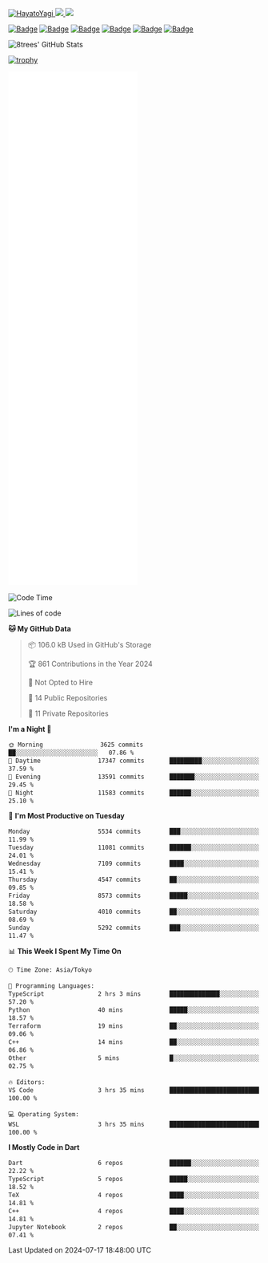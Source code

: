 <!-- Badges -->
<p>
  <a href="https://github.com/HayatoYagi/HayatoYagi/">
    <img src="https://komarev.com/ghpvc/?username=HayatoYagi" alt="HayatoYagi" />
  </a>
  <a href="https://github.com/HayatoYagi">
    <img height="20" src="https://img.shields.io/github/followers/HayatoYagi?label=follow&logo=github&style=flat" />
  </a>
  <a href="http://twitter.com/HayatoYagi1013">
    <img height="20" src="https://img.shields.io/twitter/follow/HayatoYagi1013?label=Twitter&logo=twitter&style=flat" />
  </a>
  
  [![Badge](https://cp-logo.vercel.app/atcoder/HayatoY?logo=true)](https://atcoder.jp/users/HayatoY)
  [![Badge](https://cp-logo.vercel.app/codeforces/HayatoY?logo=true)](http://codeforces.com/profile/HayatoY)
  [![Badge](https://cp-logo.vercel.app/topcoder/HayatoY1013?logo=true)](https://www.topcoder.com/members/HayatoY1013/details/?track=DATA_SCIENCE&subTrack=SRM)
  [![Badge](https://cp-logo.vercel.app/yukicoder/HayatoY?logo=true)](https://yukicoder.me/users/4386)
  [![Badge](https://cp-logo.vercel.app/leetcode/hayatoy1013?logo=true)](https://leetcode.com/hayatoy1013/)
  [![Badge](https://cp-logo.vercel.app/codechef/hayato_y?logo=true)](https://www.codechef.com/users/hayato_y)
  
</p>

<!-- GitHub Readme Stats -->
<p>
  <img alt="8trees' GitHub Stats" height="150px" src="https://github-readme-stats-sigma-beige-26.vercel.app/api?username=HayatoYagi&count_private=true&show_icons=true&theme=merko&include_all_commits=true">
<!--   <img alt="Top Langs" height="150px" src="https://github-readme-stats-sigma-beige-26.vercel.app/api/top-langs/?username=HayatoYagi&theme=merko&layout=compact"> -->
</p>

[![trophy](https://github-profile-trophy.vercel.app/?username=ryo-ma&theme=onedark)](https://github.com/ryo-ma/github-profile-trophy)

<!-- Metrics -->
<!-- ![Metrics](https://metrics.lecoq.io/HayatoYagi?template=classic&isocalendar=1&languages=1&achievements=1&tweets=1&base=header%2C%20activity%2C%20community%2C%20repositories%2C%20metadata&base.indepth=false&base.hireable=false&base.skip=false&isocalendar=false&isocalendar.duration=full-year&languages=false&languages.limit=8&languages.threshold=0%25&languages.other=false&languages.colors=github&languages.sections=most-used&languages.indepth=false&languages.analysis.timeout=15&languages.analysis.timeout.repositories=7.5&languages.categories=markup%2C%20programming&languages.recent.categories=markup%2C%20programming&languages.recent.load=300&languages.recent.days=14&achievements=false&achievements.threshold=C&achievements.secrets=true&achievements.display=detailed&achievements.limit=0&tweets=false&tweets.user=.user.twitter&tweets.attachments=false&tweets.limit=2&config.timezone=Asia%2FTokyo) -->
![Metrics](/github-metrics.svg)

<!--
<h3 align="left">Connect with me:</h3>
<p align="left">
<a href="https://twitter.com/hayatoyagi1013" target="blank"><img align="center" src="https://raw.githubusercontent.com/rahuldkjain/github-profile-readme-generator/master/src/images/icons/Social/twitter.svg" alt="hayatoyagi1013" height="30" width="40" /></a>
</p>

<h3 align="left">Languages and Tools:</h3>
<p align="left"> <a href="https://developer.android.com" target="_blank" rel="noreferrer"> <img src="https://raw.githubusercontent.com/devicons/devicon/master/icons/android/android-original-wordmark.svg" alt="android" width="40" height="40"/> </a> <a href="https://www.w3schools.com/cpp/" target="_blank" rel="noreferrer"> <img src="https://raw.githubusercontent.com/devicons/devicon/master/icons/cplusplus/cplusplus-original.svg" alt="cplusplus" width="40" height="40"/> </a> <a href="https://firebase.google.com/" target="_blank" rel="noreferrer"> <img src="https://www.vectorlogo.zone/logos/firebase/firebase-icon.svg" alt="firebase" width="40" height="40"/> </a> <a href="https://flutter.dev" target="_blank" rel="noreferrer"> <img src="https://www.vectorlogo.zone/logos/flutterio/flutterio-icon.svg" alt="flutter" width="40" height="40"/> </a> <a href="https://git-scm.com/" target="_blank" rel="noreferrer"> <img src="https://www.vectorlogo.zone/logos/git-scm/git-scm-icon.svg" alt="git" width="40" height="40"/> </a> <a href="https://kotlinlang.org" target="_blank" rel="noreferrer"> <img src="https://www.vectorlogo.zone/logos/kotlinlang/kotlinlang-icon.svg" alt="kotlin" width="40" height="40"/> </a> <a href="https://www.linux.org/" target="_blank" rel="noreferrer"> <img src="https://raw.githubusercontent.com/devicons/devicon/master/icons/linux/linux-original.svg" alt="linux" width="40" height="40"/> </a> <a href="https://www.python.org" target="_blank" rel="noreferrer"> <img src="https://raw.githubusercontent.com/devicons/devicon/master/icons/python/python-original.svg" alt="python" width="40" height="40"/> </a> <a href="https://www.typescriptlang.org/" target="_blank" rel="noreferrer"> <img src="https://raw.githubusercontent.com/devicons/devicon/master/icons/typescript/typescript-original.svg" alt="typescript" width="40" height="40"/> </a> <a href="https://unity.com/" target="_blank" rel="noreferrer"> <img src="https://www.vectorlogo.zone/logos/unity3d/unity3d-icon.svg" alt="unity" width="40" height="40"/> </a> </p>
-->

<!-- WakaTime Readme status -->
<!--START_SECTION:waka-->
![Code Time](http://img.shields.io/badge/Code%20Time-624%20hrs%2020%20mins-blue)

![Lines of code](https://img.shields.io/badge/From%20Hello%20World%20I%27ve%20Written-18.5%20million%20lines%20of%20code-blue)

**🐱 My GitHub Data** 

> 📦 106.0 kB Used in GitHub's Storage 
 > 
> 🏆 861 Contributions in the Year 2024
 > 
> 🚫 Not Opted to Hire
 > 
> 📜 14 Public Repositories 
 > 
> 🔑 11 Private Repositories 
 > 
**I'm a Night 🦉** 

```text
🌞 Morning                3625 commits        ██░░░░░░░░░░░░░░░░░░░░░░░   07.86 % 
🌆 Daytime                17347 commits       █████████░░░░░░░░░░░░░░░░   37.59 % 
🌃 Evening                13591 commits       ███████░░░░░░░░░░░░░░░░░░   29.45 % 
🌙 Night                  11583 commits       ██████░░░░░░░░░░░░░░░░░░░   25.10 % 
```
📅 **I'm Most Productive on Tuesday** 

```text
Monday                   5534 commits        ███░░░░░░░░░░░░░░░░░░░░░░   11.99 % 
Tuesday                  11081 commits       ██████░░░░░░░░░░░░░░░░░░░   24.01 % 
Wednesday                7109 commits        ████░░░░░░░░░░░░░░░░░░░░░   15.41 % 
Thursday                 4547 commits        ██░░░░░░░░░░░░░░░░░░░░░░░   09.85 % 
Friday                   8573 commits        █████░░░░░░░░░░░░░░░░░░░░   18.58 % 
Saturday                 4010 commits        ██░░░░░░░░░░░░░░░░░░░░░░░   08.69 % 
Sunday                   5292 commits        ███░░░░░░░░░░░░░░░░░░░░░░   11.47 % 
```


📊 **This Week I Spent My Time On** 

```text
🕑︎ Time Zone: Asia/Tokyo

💬 Programming Languages: 
TypeScript               2 hrs 3 mins        ██████████████░░░░░░░░░░░   57.20 % 
Python                   40 mins             █████░░░░░░░░░░░░░░░░░░░░   18.57 % 
Terraform                19 mins             ██░░░░░░░░░░░░░░░░░░░░░░░   09.06 % 
C++                      14 mins             ██░░░░░░░░░░░░░░░░░░░░░░░   06.86 % 
Other                    5 mins              █░░░░░░░░░░░░░░░░░░░░░░░░   02.75 % 

🔥 Editors: 
VS Code                  3 hrs 35 mins       █████████████████████████   100.00 % 

💻 Operating System: 
WSL                      3 hrs 35 mins       █████████████████████████   100.00 % 
```

**I Mostly Code in Dart** 

```text
Dart                     6 repos             ██████░░░░░░░░░░░░░░░░░░░   22.22 % 
TypeScript               5 repos             █████░░░░░░░░░░░░░░░░░░░░   18.52 % 
TeX                      4 repos             ████░░░░░░░░░░░░░░░░░░░░░   14.81 % 
C++                      4 repos             ████░░░░░░░░░░░░░░░░░░░░░   14.81 % 
Jupyter Notebook         2 repos             ██░░░░░░░░░░░░░░░░░░░░░░░   07.41 % 
```




 Last Updated on 2024-07-17 18:48:00 UTC
<!--END_SECTION:waka-->
